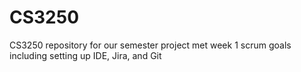 # CS3250
CS3250 repository for our semester project
met week 1 scrum goals including setting up IDE, Jira, and Git
